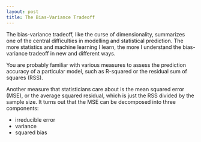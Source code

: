 ```yaml
---
layout: post
title: The Bias-Variance Tradeoff
---
```


The bias-variance tradeoff, like the curse of dimensionality, summarizes one of the central difficulties in modelling and statistical prediction. The more statistics and machine learning I learn, the more I understand the bias-variance tradeoff in new and different ways. 

You are probably familiar with various measures to assess the prediction accuracy of a particular model, such as R-squared or the residual sum of squares (RSS). 

Another measure that statisticians care about is the mean squared error (MSE), or the average squared residual, which is just the RSS divided by the sample size.  It turns out that the MSE can be decomposed into three components:  
- irreducible error
- variance
- squared bias
